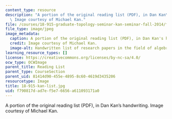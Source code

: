 ```yaml
---
content_type: resource
description: "A portion of the original reading list (PDF), in Dan Kan\u2019s handwriting.\
  \ Image courtesy of Michael Kan."
file: /courses/18-915-graduate-topology-seminar-kan-seminar-fall-2014/f790817dad7ef5e76656a611093171a0_18-915-kan-list.jpg
file_type: image/jpeg
image_metadata:
  caption: A portion of the original reading list (PDF), in Dan Kan's handwriting.
  credit: Image courtesy of Michael Kan.
  image-alt: Handwritten list of research papers in the field of algebraic topology.
learning_resource_types: []
license: https://creativecommons.org/licenses/by-nc-sa/4.0/
ocw_type: OCWImage
parent_title: Reading List
parent_type: CourseSection
parent_uid: 81414d90-455e-4895-8c60-4619d3435206
resourcetype: Image
title: 18-915-kan-list.jpg
uid: f790817d-ad7e-f5e7-6656-a611093171a0
---
```

A portion of the original reading list (PDF), in Dan Kan’s handwriting. Image courtesy of Michael Kan.